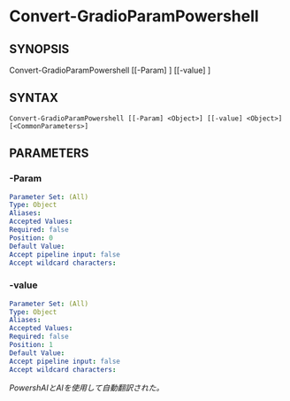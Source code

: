 ﻿---
external help file: powershai-help.xml
schema: 2.0.0
powershai: true
---

# Convert-GradioParamPowershell

## SYNOPSIS <!--!= @#Synop !-->

Convert-GradioParamPowershell [[-Param] <Object>] [[-value] <Object>]


## SYNTAX <!--!= @#Syntax !-->

```
Convert-GradioParamPowershell [[-Param] <Object>] [[-value] <Object>] [<CommonParameters>]
```

## PARAMETERS <!--!= @#Params !-->

### -Param

```yml
Parameter Set: (All)
Type: Object
Aliases: 
Accepted Values: 
Required: false
Position: 0
Default Value: 
Accept pipeline input: false
Accept wildcard characters: 
```

### -value

```yml
Parameter Set: (All)
Type: Object
Aliases: 
Accepted Values: 
Required: false
Position: 1
Default Value: 
Accept pipeline input: false
Accept wildcard characters: 
```




<!--PowershaiAiDocBlockStart-->
_PowershAIとAIを使用して自動翻訳された。_
<!--PowershaiAiDocBlockEnd-->
